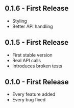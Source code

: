 ## 0.1.6 - First Release
* Styling
* Better API handling

## 0.1.5 - First Release
* First stable version
* Real API calls
* Introduces broken tests

## 0.1.0 - First Release
* Every feature added
* Every bug fixed
